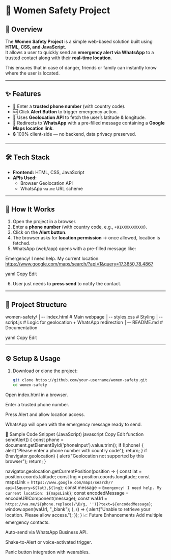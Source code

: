 # 🚨 Women Safety Project  

## 📌 Overview  
The **Women Safety Project** is a simple web-based solution built using **HTML, CSS, and JavaScript**.  
It allows a user to quickly send an **emergency alert via WhatsApp** to a trusted contact along with their **real-time location**.  

This ensures that in case of danger, friends or family can instantly know where the user is located.  

---

## ✨ Features  
- 📱 Enter a **trusted phone number** (with country code).  
- 🆘 Click **Alert Button** to trigger emergency action.  
- 📍 Uses **Geolocation API** to fetch the user’s latitude & longitude.  
- 💬 Redirects to **WhatsApp** with a pre-filled message containing a **Google Maps location link**.  
- 🔒 100% client-side — no backend, data privacy preserved.  

---

## 🛠️ Tech Stack  
- **Frontend:** HTML, CSS, JavaScript  
- **APIs Used:**  
  - Browser Geolocation API  
  - WhatsApp `wa.me` URL scheme  

---

## 🚀 How It Works  
1. Open the project in a browser.  
2. Enter a **phone number** (with country code, e.g., `+91XXXXXXXXXX`).  
3. Click on the **Alert button**.  
4. The browser asks for **location permission** → once allowed, location is fetched.  
5. WhatsApp (web/app) opens with a pre-filled message like:  

Emergency! I need help. My current location: https://www.google.com/maps/search/?api=1&query=17.3850,78.4867

yaml
Copy
Edit

6. User just needs to **press send** to notify the contact.  

---

## 📂 Project Structure  
women-safety/
│-- index.html # Main webpage
│-- styles.css # Styling
│-- script.js # Logic for geolocation + WhatsApp redirection
│-- README.md # Documentation

yaml
Copy
Edit

---

## ⚙️ Setup & Usage  
1. Download or clone the project:  
   ```bash
   git clone https://github.com/your-username/women-safety.git
   cd women-safety
Open index.html in a browser.

Enter a trusted phone number.

Press Alert and allow location access.

WhatsApp will open with the emergency message ready to send.

🧪 Sample Code Snippet (JavaScript)
javascript
Copy
Edit
function sendAlert() {
  const phone = document.getElementById('phoneInput').value.trim();
  if (!phone) {
    alert("Please enter a phone number with country code");
    return;
  }
  if (!navigator.geolocation) {
    alert("Geolocation not supported by this browser");
    return;
  }

  navigator.geolocation.getCurrentPosition(position => {
    const lat = position.coords.latitude;
    const lng = position.coords.longitude;
    const mapsLink = `https://www.google.com/maps/search/?api=1&query=${lat},${lng}`;
    const message = `Emergency! I need help. My current location: ${mapsLink}`;
    const encodedMessage = encodeURIComponent(message);
    const waUrl = `https://wa.me/${phone.replace(/\D/g, '')}?text=${encodedMessage}`;
    window.open(waUrl, "_blank");
  }, () => {
    alert("Unable to retrieve your location. Please allow access.");
  });
}
📈 Future Enhancements
Add multiple emergency contacts.

Auto-send via WhatsApp Business API.

Shake-to-Alert or voice-activated trigger.

Panic button integration with wearables.
